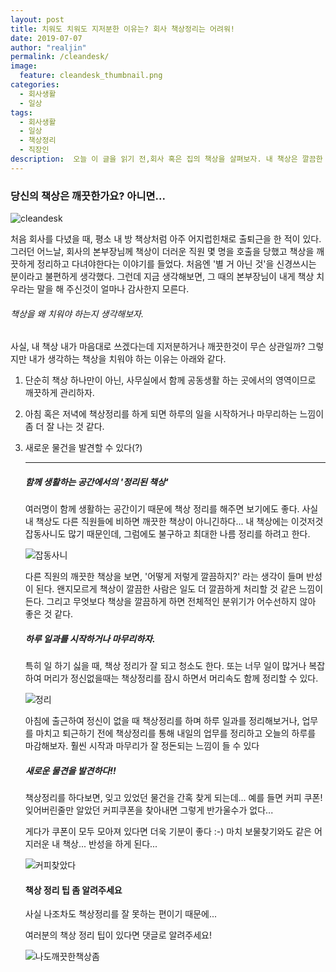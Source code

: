 ```yaml
---
layout: post
title: 치워도 치워도 지저분한 이유는? 회사 책상정리는 어려워!
date: 2019-07-07
author: "realjin"
permalink: /cleandesk/
image:
  feature: cleandesk_thumbnail.png
categories:
  - 회사생활
  - 일상
tags:
  - 회사생활
  - 일상
  - 책상정리
  - 직장인
description:  오늘 이 글을 읽기 전,회사 혹은 집의 책상을 살펴보자. 내 책상은 깔끔한 편인가? 아니면 조금 지저분한 편인가? 책상정리를 평소에 자주 하지는 않지만 주기적으로 해두면 확실히 도움은 되는것같다. 하지만 아직은 어려운 책상정리! 누가 팁 좀 알려주세요. 
---
```


### 당신의 책상은 깨끗한가요? 아니면...

![cleandesk](https://lh3.googleusercontent.com/JQgMZZJWXPrMzMxNQBk0Suzb0_iWDTLwmv4AMfl-83utyKA_4mvjr8nmmWUfD3WFDJgbDoecYY-07varTUsWnnL8Apx_84ZFlBRtFK9cA5UGd9xHc5pxBZE4QllQuAj-1Mvyl4gLNEXDV07ffo0vURgTpp7Nksu_zW9at8ifwp2D2J8KwJhZrKW5R5OffT4op8P78K-xqOHvJt8M_TXQNefFQT-DDEHjSCNlkrLoo6vTYuqUIDZ2pGrh5rR_fCIHUtYpgL2hp4H5X_U_wCHs8txn_pgCFD228hzErnQoQYNHmxCQFipNG4L-OizriuJ-DhY-ghm7Jm7Ku3v4N3V9rcTFdgT7zUGM2c_rXgzRRbaJyMjZtnnZrYqVWjom91GMEBN3wQlKMVhDsePZxtnhTZCsrAKe15rXYzQ05sdNs4ToV8m9db5oLWKpgfS_h4I4HUWvAXCL8BWgCzaIx5bFX3OtjfpcqzkzSGbfUz_U3p5yuhrrE_NCKvN8WrWEFkiphvu_gGkE15YVkiO_Ifn2lLA9dfMtycbvQ9bUCYAIAaKUxsmY6KBTa8HlBEpP2q0--Gtc0HxreIztoT-3E2-idagoPWbHgi6mtNG-G0G0DNzxecNTgxY_vkU9KGRUFnFJPsbvQfd8GJoP-ELstZhOYYcNYpnGBXE=w1355-h903-no)

처음 회사를 다녔을 때, 평소 내 방 책상처럼 아주 어지럽힌채로 출퇴근을 한 적이 있다. 그러던 어느날, 회사의 본부장님께 책상이 더러운 직원 몇 명을 호출을 당했고 책상을 깨끗하게 정리하고 다녀야한다는 이야기를 들었다. 처음엔 '별 거 아닌 것'을 신경쓰시는 분이라고 불편하게 생각했다. 그런데 지금 생각해보면, 그 때의 본부장님이 내게 책상 치우라는 말을 해 주신것이 얼마나 감사한지 모른다.

###### 책상을 왜 치워야 하는지 생각해보자.

사실, 내 책상 내가 마음대로 쓰겠다는데 지저분하거나 깨끗한것이 무슨 상관일까?
그렇지만 내가 생각하는 책상을 치워야 하는 이유는 아래와 같다.

1. 단순히 책상 하나만이 아닌, 사무실에서 함께 공동생활 하는 곳에서의 영역이므로 깨끗하게 관리하자.

2. 아침 혹은 저녁에 책상정리를 하게 되면 하루의 일을 시작하거나 마무리하는 느낌이 좀 더 잘 나는 것 같다.

3. 새로운 물건을 발견할 수 있다(?)

   ------



   ##### 함께 생활하는 공간에서의 '정리된 책상'

   여러명이 함께 생활하는 공간이기 때문에 책상 정리를 해주면 보기에도 좋다.
   사실 내 책상도 다른 직원들에 비하면 깨끗한 책상이 아니긴하다...
   내 책상에는 이것저것 잡동사니도 많기 때문인데, 그럼에도 불구하고 최대한 나름 정리를 하려고 한다.

   ![잡동사니](https://lh3.googleusercontent.com/FOkugWgjYKmVTsyTKTC6qTOEPMsW4YOdQXJ8UcO3v9fsfwRD89WWneF8yXket-t2-dezSsi5ePbrbFYUeOrpenEBH935WkH5lRKFa5PG7RVBeXx0Zb-YOH6YRbuErZ9UBHV3nsx4pXtmKqsy1S6PD8TaaVNFEeikCemeeSqXj6rP_Cr1mdfFwqrT1YIF_LFhiH26hLmZK8EqeA6AHluXS6HVsrctGTYw1uouY5vtTptDFQ2x2c7AOruP5YlXJRsu0gTTY7UHFl9epkhsmFP7L7acqoSbpFcJpLYaqATTqW4sqIPeZMrZFgHk0tveCkIe2B8hCaRpjDRYhmmjquZnWoldsVrT12FTh-wcSYGKbYkdAIm82bu-Daezpia8Zjw4-ev7zRS5HXj8GoQtLU12oC04zoQ77-ee3Ib8pxtCn5HPRUE_40tkbEbUS6n8foCKl7swv3StNz9dQdgYJTyX3Rj9xyWBncFDylxjP2itpmUlLWk014D-nCJTtUY_jcFajJINE-OoRS1Ia8PI0I_6aUEMABljkjnN_rf7YiNgsHw70ydodldFqc7RTPNd3PWdh12LllQ56vWSkoOp7_9D-OJgRx83eobczEB8izrKpvd1ZIphHK3x-dVFS5fYcK2PxdFve1sWyj5pabO4F9jaM4J4zyBBQNg=w1354-h903-no)

   다른 직원의 깨끗한 책상을 보면, '어떻게 저렇게 깔끔하지?' 라는 생각이 들며 반성이 된다.
   왠지모르게 책상이 깔끔한 사람은 일도 더 깔끔하게 처리할 것 같은 느낌이 든다.
   그리고 무엇보다 책상을 깔끔하게 하면 전체적인 분위기가 어수선하지 않아 좋은 것 같다.

   ##### 하루 일과를 시작하거나 마무리하자.

   특히 일 하기 싫을 때, 책상 정리가 잘 되고 청소도 한다.
   또는 너무 일이 많거나 복잡하여 머리가 정신없을때는
   책상정리를 잠시 하면서 머리속도 함께 정리할 수 있다.

   ![정리](https://lh3.googleusercontent.com/33nybMBu_0KrAMByZ1DVkmaFox55MnI8H2Q4VUDl8FJ7093PvLoA1z_xuK3ae8WU-Jps5xSpsXqyhmYhRa0e-5AzANGprj9LvnjCYiqUcMYMvPby3gU34iFAvC4c5B4V3MY7sLrf8AnlJtSZEMCsVkHvleMlM9fSh9wqayo5kEyPRK2J0hu0DgBrniOBlbh2eMp5E-6CThxZXx1zc_n5aQ4dnwRtUmoRJTgBZJDhqRcjvnKuKU600Uc-34oO5nN_bqfwrnTslXojZVHgNt3ScF8d0oxKVzQCU62f7FFu08qyFk4Z0GbnzF0Z4XILuw8d09_78d8t_gmt6c-oES5R8I5bfh9Yz28R1z7ncpt4AXTBx_Ngm8i3UtREVRzOqEz5QYEiHCcMcldrxiCqAI4jkDzAvRYEJmVzXF8RB6udE53EO3KObxdJXZCxedoO6vAwxWZSo4i3-F_jsd7JMCIRgt1Oo401b_jNhoMFkME_jYSNyMMJ6gRbvVaw2bKI4-a20trjGskJM9j98KTKmWP1ViCwXexuIf7snlB44QkAbRGKMPBeCr_kaRh5bnByoEYVanGdHa23nhdUGFCmnZ4IxD3wop7XXSAlRQ20zxiMkgFf8Ln_NHb3tU3kh2y4jgCktunVB2-9Gavbpcw6hf0OlhscONIHvjQ=w1355-h903-no)

   아침에 출근하여 정신이 없을 때 책상정리를 하며 하루 일과를 정리해보거나,
   업무를 마치고 퇴근하기 전에 책상정리를 통해 내일의 업무를 정리하고 오늘의 하루를 마감해보자.
   훨씬 시작과 마무리가 잘 정돈되는 느낌이 들 수 있다

   ##### 새로운 물견을 발견하다!!

   책상정리를 하다보면, 잊고 있었던 물건을 간혹 찾게 되는데... 예를 들면 커피 쿠폰!
   잊어버린줄만 알았던 커피쿠폰을 찾아내면 그렇게 반가울수가 없다...

   게다가 쿠폰이 모두 모아져 있다면 더욱 기분이 좋다 :-)
   마치 보물찾기와도 같은 어지러운 내 책상... 반성을 하게 된다...

   ![커피찾았다](https://lh3.googleusercontent.com/qYlAIzNKbXU9X6u5Kkmb9bGoxpvlUnh6sj-FXNJ0uCzsS7_Sg0M5ey8lgxRYg2rkPePjDMdTnhGDDwlgfJUORQ0vyyvn1GUZAKLsMKJoi8sMfrNH48sPCffCG4jRc7nPLiqarn3Xrd0v-QKr4IWSluq_OTTQmJ97SPSCYuQuIgCY6IQrn2r0VewonxfG4BczISW7m5ebaXInaUpKpRjSiuCtDMBm5Om3NEXUrxvht47T-RaqQMUtt7UOe3PKMV-G_L9zm5NhRrE7Fg91E1EEv2ElVNYe5xOfYMJs3RddKzFaqU6pzn90I7T2Gxz46dRa2oNnin6PSrHLR3zb56o7rox6KWiH_gnE1AfF_qBWt9GbqkAYSGNyqMS7VLixEKpPOqMW4Wp9t7pvGJY7OHlKVnBIG03WOt7_7ObdS73m5fRGOChb2ma05BZD427om9BGyMMtt3C-PPWTlR94tdMxrh4ezKJc1NOxKKpVqkZFZ329UfoWV2OGJFlQCi2Bs-eFf-aZ2zZtPwmG7_JHHWKGqTT4JgJdpxOwu54v27CUeU2qAbOTiWIkGqZMHn-N4BqQz_7ArG5DPDPKf0rmxdOjCarJiP4RKs6B-WpnLJHSf2tQ4SY2A-rhZH9ZxQ9t_BeGAqBREGVfKRAqLGmVKMDCScRJqhbPTuI=w1265-h843-no)

   #### 책상 정리 팁 좀 알려주세요

   사실 나조차도 책상정리를 잘 못하는 편이기 때문에...

   여러분의 책상 정리 팁이 있다면 댓글로 알려주세요!

   ![나도깨끗한책상좀](https://lh3.googleusercontent.com/ZMfyTKSdz1saJOOTLD-nEjTC6CnISToRKsI0IpYNRc9T5ZRbrGFU5ZhuDzFmG9D8imkKRJpa3Yhl63DIlqI-zx1gEk-jgA9LcBxXKKMoUoljuuzoTKcOH0l44HZDbO8ZI8NmavPkosxi9GegQO4QRCtsWMguLMRR6voFqkfhU5Iq5m1CuO64Z2ixEjRDl1GD5njuIc8lIpeEe9_-DPQWwk-w2wdvR2Lhkzp_JoUafOCQyzQ-l3lGrAiu8EnzhxX6mqzy8PrXnmLGBIBmQ4nW06_oBK23V6YUhe1CiOWTePznPoM5FYp3CfZMag6gagr_E5Xkm-N0uEjfEGIUjSxSh-FXvZgZRIsrn9fofeWuJ3GaZPk-IGhJ-sn7uNeK_q9qZGlwf2gF61A2LBbAKtnqgeekg7g8JdxCe_y_sigfhhbXcq9MCpVCGQ2fb2atN7s6d0oIgGlTYSpqDMuh1PpGMKKieY11VSbY_xGGI7B8ca63Nzeoi6bBLxm1yn6IzeaoNYyGyt2XYUdLUx0jBs5OefaDXKeyMJmQP8ptSEgE5th2z6R40wOnAz5YzGyMToZLHLLBXv-XTCOhJkShuDZoxGwtdJqsS5dxWFsGQ6GE6SvHE5jj3xmZU-efbxq0wbKViMnfJKr73v-eAJI7lMbAArKrNUKoEPI=w1355-h903-no)
